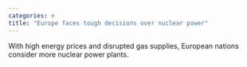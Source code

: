 ```yaml
---
categories: e
title: "Europe faces tough decisions over nuclear power"
---
```

With high energy prices and disrupted gas supplies, European nations consider more nuclear power plants.